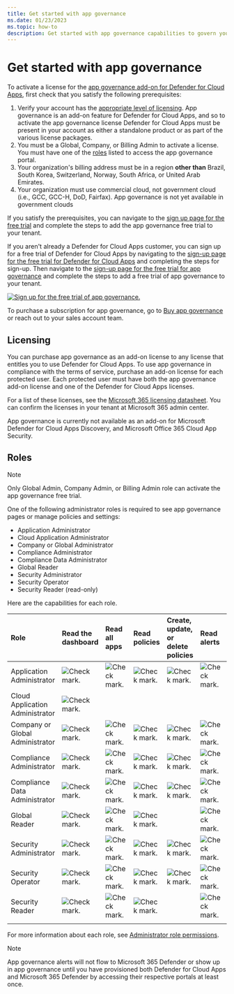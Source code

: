```yaml
---
title: Get started with app governance
ms.date: 01/23/2023
ms.topic: how-to
description: Get started with app governance capabilities to govern your apps.
---
```


# Get started with app governance

To activate a license for the [app governance add-on for Defender for Cloud Apps](/office365/servicedescriptions/microsoft-365-service-descriptions/microsoft-365-tenantlevel-services-licensing-guidance/microsoft-365-security-compliance-licensing-guidance#what-is-the-app-governance-add-on-feature-for-microsoft-defender-for-cloud-apps), first check that you satisfy the following prerequisites:

1. Verify your account has the [appropriate level of licensing](#licensing). App governance is an add-on feature for Defender for Cloud Apps, and so to activate the app governance license Defender for Cloud Apps must be present in your account as either a standalone product or as part of the various license packages.
1. You must be a Global, Company, or Billing Admin to activate a license. You must have one of the [roles](#roles) listed to access the app governance portal.
1. Your organization's billing address must be in a region **other than** Brazil, South Korea, Switzerland, Norway, South Africa, or United Arab Emirates.
1. Your organization must use commercial cloud, not government cloud (i.e., GCC, GCC-H, DoD, Fairfax). App governance is not yet available in government clouds

If you satisfy the prerequisites,  you can navigate to the [sign up page for the free trial](https://aka.ms/appgovernancetrial) and complete the steps to add the app governance free trial to your tenant.

If you aren't already a Defender for Cloud Apps customer, you can sign up for a free trial of Defender for Cloud Apps by navigating to the [sign-up page for the free trial for Defender for Cloud Apps](https://www.microsoft.com/security/business/cloud-apps-defender) and completing the steps for sign-up. Then navigate to the [sign-up page for the free trial for app governance](https://aka.ms/appgovernancetrial) and complete the steps to add a free trial of app governance to your tenant.

[![Sign up for the free trial of app governance.](media/app-governance/large-app-governance-banner.png)](https://aka.ms/appgovernancetrial)

To purchase a subscription for app governance, go to [Buy app governance](https://aka.ms/buyappgovernance) or reach out to your sales account team.

## Licensing

You can purchase app governance as an add-on license to any license that entitles you to use Defender for Cloud Apps. To use app governance in compliance with the terms of service, purchase an add-on license for each protected user. Each protected user must have both the app governance add-on license and one of the Defender for Cloud Apps licenses.

For a list of these licenses, see the [Microsoft 365 licensing datasheet](https://aka.ms/M365EnterprisePlans). You can confirm the licenses in your tenant at Microsoft 365 admin center.

App governance is currently not available as an add-on for Microsoft Defender for Cloud Apps Discovery, and Microsoft Office 365 Cloud App Security.

## Roles

> [!NOTE]
> Only Global Admin, Company Admin, or Billing Admin role can activate the app governance free trial.

One of the following administrator roles is required to see app governance pages or manage policies and settings:

- Application Administrator
- Cloud Application Administrator
- Company or Global Administrator
- Compliance Administrator
- Compliance Data Administrator
- Global Reader
- Security Administrator
- Security Operator
- Security Reader (read-only)

Here are the capabilities for each role.

| Role | Read the dashboard | Read all apps |Read policies | Create, update, or delete policies | Read alerts | Update alerts | Read settings | Update settings | Read Remediation | Update Remediation |
|:-------|:-----|:-------|:-------|:-------|:-------|:-------|:-------|:-------|:-------|:-------|
| Application Administrator | ![Check mark.](media\checkmark.png) | ![Check mark.](media\checkmark.png) | ![Check mark.](media\checkmark.png) | ![Check mark.](media\checkmark.png) | ![Check mark.](media\checkmark.png) | ![Check mark.](media\checkmark.png) | ![Check mark.](media\checkmark.png) | ![Check mark.](media\checkmark.png) | ![Check mark.](media\checkmark.png) | ![Check mark.](media\checkmark.png) |
| Cloud Application Administrator | ![Check mark.](media\checkmark.png) | | | | | | | | | |
| Company or Global Administrator | ![Check mark.](media\checkmark.png) | ![Check mark.](media\checkmark.png) | ![Check mark.](media\checkmark.png) | ![Check mark.](media\checkmark.png) | ![Check mark.](media\checkmark.png) | ![Check mark.](media\checkmark.png) | ![Check mark.](media\checkmark.png) | ![Check mark.](media\checkmark.png) | ![Check mark.](media\checkmark.png) | ![Check mark.](media\checkmark.png) |
| Compliance Administrator | ![Check mark.](media\checkmark.png) | ![Check mark.](media\checkmark.png) | ![Check mark.](media\checkmark.png) | ![Check mark.](media\checkmark.png) | ![Check mark.](media\checkmark.png) |  | ![Check mark.](media\checkmark.png) | ![Check mark.](media\checkmark.png) | ![Check mark.](media\checkmark.png) | |
| Compliance Data Administrator | ![Check mark.](media\checkmark.png) | ![Check mark.](media\checkmark.png) | ![Check mark.](media\checkmark.png) | ![Check mark.](media\checkmark.png) | ![Check mark.](media\checkmark.png) |  | ![Check mark.](media\checkmark.png) | ![Check mark.](media\checkmark.png) | ![Check mark.](media\checkmark.png) | |
| Global Reader  | ![Check mark.](media\checkmark.png) | ![Check mark.](media\checkmark.png) | ![Check mark.](media\checkmark.png) |  | ![Check mark.](media\checkmark.png) |  | ![Check mark.](media\checkmark.png) |  | | |
| Security Administrator | ![Check mark.](media\checkmark.png) | ![Check mark.](media\checkmark.png) | ![Check mark.](media\checkmark.png) | ![Check mark.](media\checkmark.png) | ![Check mark.](media\checkmark.png) |  | ![Check mark.](media\checkmark.png) | ![Check mark.](media\checkmark.png) | ![Check mark.](media\checkmark.png) | |
| Security Operator | ![Check mark.](media\checkmark.png) | ![Check mark.](media\checkmark.png) | ![Check mark.](media\checkmark.png) | ![Check mark.](media\checkmark.png) | ![Check mark.](media\checkmark.png) | ![Check mark.](media\checkmark.png) | ![Check mark.](media\checkmark.png) | ![Check mark.](media\checkmark.png) | ![Check mark.](media\checkmark.png) | |
| Security Reader  | ![Check mark.](media\checkmark.png) | ![Check mark.](media\checkmark.png) | ![Check mark.](media\checkmark.png) |  | ![Check mark.](media\checkmark.png) |  | ![Check mark.](media\checkmark.png) |  | ![Check mark.](media\checkmark.png) | |
|||||||||| | |

For more information about each role, see [Administrator role permissions](/azure/active-directory/roles/permissions-reference).

> [!NOTE]
> App governance alerts will not flow to Microsoft 365 Defender or show up in app governance until you have provisioned both Defender for Cloud Apps and Microsoft 365 Defender by accessing their respective portals at least once.

